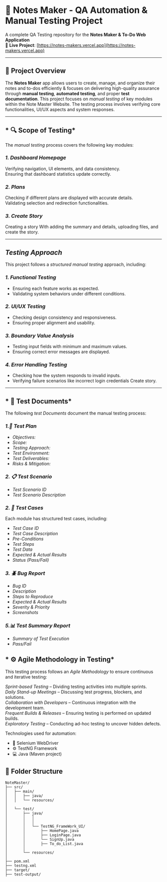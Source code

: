 # 📝 Notes Maker - QA Automation & Manual Testing Project

A complete QA Testing repository for the **Notes Maker & To-Do Web Application**  
🔗 **Live Project**: [https://notes-makers.vercel.app](https://notes-makers.vercel.app)

---

## 📌 Project Overview

The **Notes Maker** app allows users to create, manage, and organize their notes and to-dos efficiently & focuses on delivering high-quality assurance through **manual testing**, **automated testing**, and proper **test documentation**.
This project focuses on *manual testing* of key modules within the Note Master Website. The testing process involves verifying core functionalities, UI/UX aspects and system responses.

---

##  * 🔍 Scope of Testing*
The *manual testing* process covers the following key modules:

###  *1. Dashboard Homepage*
 Verifying navigation, UI elements, and data consistency.  
 Ensuring that dashboard statistics update correctly.  

###  *2. Plans*
 Checking if different plans are displayed with accurate details.  
 Validating selection and redirection functionalities.  

###  *3. Create Story*
 Creating a story With adding the summary and details, uploading files, and create the story.  

---

##  *Testing Approach*
This project follows a *structured manual testing* approach, including:

###  *1. Functional Testing*
- Ensuring each feature works as expected.
- Validating system behaviors under different conditions.

###  *2. UI/UX Testing*
- Checking design consistency and responsiveness.
- Ensuring proper alignment and usability.

###  *3. Boundary Value Analysis*
- Testing input fields with minimum and maximum values.
- Ensuring correct error messages are displayed.

###  *4. Error Handling Testing*
- Checking how the system responds to invalid inputs.
- Verifying failure scenarios like incorrect login credentials Create story.

---

##  * 📄 Test Documents*
The following *test Documents* document the manual testing process:

###  *1.📝 Test Plan*
- *Objectives:* 
- *Scope:* 
- *Testing Approach:* 
- *Test Environment:* 
- *Test Deliverables:* 
- *Risks & Mitigation:* 

###  *2. 📋 Test Scenario*
- *Test Scenario ID*
- *Test Scenario Description*
  
###  *2. 🧪 Test Cases*
Each module has structured test cases, including:
- *Test Case ID*
- *Test Case Description*
- *Pre-Conditions* 
- *Test Steps*
- *Test Data*
- *Expected & Actual Results*
- *Status (Pass/Fail)*

###  *3. 🪲 Bug Report*
- *Bug ID*
- *Description*
- *Steps to Reproduce*
- *Expected & Actual Results*
- *Severity & Priority*
- *Screenshots*


###  *5.📊 Test Summary Report*
- *Summary of Test Execution*
- *Pass/Fail*


##   * ⚙ Agile Methodology in Testing*
This testing process follows an *Agile Methodology* to ensure continuous and iterative testing:

 *Sprint-based Testing* – Dividing testing activities into multiple sprints.  
 *Daily Stand-up Meetings* – Discussing test progress, blockers, and solutions.  
 *Collaboration with Developers* – Continuous integration with the development team.  
 *Frequent Builds & Releases* – Ensuring testing is performed on updated builds.  
 *Exploratory Testing* – Conducting ad-hoc testing to uncover hidden defects.
 
Technologies used for automation:
- 🧪 Selenium WebDriver
- ⚙️ TestNG Framework
- 💻 Java (Maven project)


 ## 📁 Folder Structure

```plaintext
NoteMaster/
├── src/
│   ├── main/
│   │   ├── java/
│   │   └── resources/
│
│   └── test/
│       ├── java/
│       │   │ 
│       │   │
│       │   └── TestNG_FrameWork_UI/
│       │       ├── HomePage.java
│       │       ├── LoginPage.java
│       │       └── SignUp.java
│       │       ├── To_do_List.java
│       │
│       └── resources/
│
├── pom.xml
├── testng.xml
├── target/
├── test-output/
